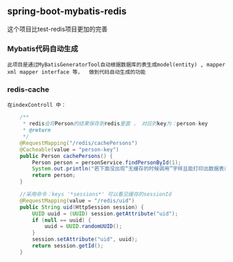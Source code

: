 ## spring-boot-mybatis-redis
这个项目比test-redis项目更加的完善

### Mybatis代码自动生成
	此项目是通过MyBatisGeneratorTool自动根据数据库的表生成model(entity) , mapper xml mapper interface 等，  做到代码自动生成的功能
	
### redis-cache
	在indexControll 中：
```java
	/**
	 * redis会将Person的结果保存到redis里面 ， 对应的key为：person-key
	 * @return
	 */
	@RequestMapping("/redis/cachePersons")
	@Cacheable(value = "person-key")
	public Person cachePersons() {
		Person person = personService.findPersonById(1);
		System.out.println("若下面没出现“无缓存的时候调用”字样且能打印出数据表示测试成功");
		return person;
	}
```
```java
	//采用命令：keys '*sessions*' 可以看见缓存的sessionId
	@RequestMapping(value = "/redis/uid")
	public String uid(HttpSession session) {
		UUID uuid = (UUID) session.getAttribute("uid");
		if (null == uuid) {
			uuid = UUID.randomUUID();
		}
		session.setAttribute("uid", uuid);
		return session.getId();
	}
```



